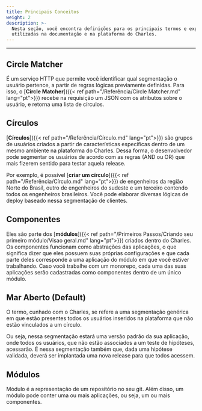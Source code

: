 ```yaml
---
title: Principais Conceitos
weight: 2
description: >-
  Nesta seção, você encontra definições para os principais termos e expressões
  utilizadas na documentação e na plataforma do Charles.
---
```


---

## **Circle Matcher**

É um serviço HTTP que permite você identificar qual segmentação o usuário pertence, a partir de regras lógicas previamente definidas. Para isso, o [**Circle Matcher**]({{< ref path="/Referência/Circle Matcher.md" lang="pt">}}) recebe na requisição um JSON com os atributos sobre o usuário, e retorna uma lista de círculos.

## **Círculos**

[**Círculos**]({{< ref path="/Referência/Círculo.md" lang="pt">}}) são grupos de usuários criados a partir de características específicas dentro de um mesmo ambiente na plataforma do Charles. Dessa forma, o desenvolvedor pode segmentar os usuários de acordo com as regras \(AND ou OR\) que mais fizerem sentido para testar aquela release.

Por exemplo, é possível [**criar um círculo**]({{< ref path="/Referência/Círculo.md" lang="pt">}}) de engenheiros da região Norte do Brasil, outro de engenheiros do sudeste e um terceiro contendo todos os engenheiros brasileiros. Você pode elaborar diversas lógicas de deploy baseado nessa segmentação de clientes.

## **Componentes**

Eles são parte dos [**módulos**]({{< ref path="/Primeiros Passos/Criando seu primeiro módulo/Visao geral.md" lang="pt">}}) criados dentro do Charles. Os componentes funcionam como abstrações das aplicações, o que significa dizer que eles possuem suas próprias configurações e que cada parte deles corresponde a uma aplicação do módulo em que você estiver trabalhando. Caso você trabalhe com um monorepo, cada uma das suas aplicações serão cadastradas como componentes dentro de um único módulo.

## **Mar Aberto** \(Default\)

O termo, cunhado com o Charles, se refere a uma segmentação genérica em que estão presentes todos os usuários inseridos na plataforma que não estão vinculados a um círculo.

Ou seja, nessa segmentação estará uma versão padrão da sua aplicação, onde todos os usuários, que não estão associados a um teste de hipóteses, acessarão. É nessa segmentação também que, dada uma hipótese validada, deverá ser implantada uma nova release para que todos acessem.

## **Módulos**

Módulo é a representação de um repositório no seu git. Além disso, um módulo pode conter uma ou mais aplicações, ou seja, um ou mais componentes.